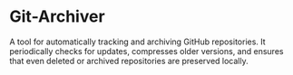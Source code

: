 # Git-Archiver
A tool for automatically tracking and archiving GitHub repositories. It periodically checks for updates, compresses older versions, and ensures that even deleted or archived repositories are preserved locally.
